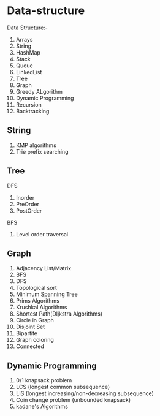 # Data-structure

Data Structure:- 

1. Arrays
2. String
3. HashMap
4. Stack
5. Queue
6. LinkedList
7. Tree
8. Graph
9. Greedy ALgorithm
9. Dynamic Programming
10. Recursion
11. Backtracking


String
------
1. KMP algorithms
2. Trie prefix searching

Tree
-----
DFS
1. Inorder
2. PreOrder
3. PostOrder

BFS
1. Level order traversal

Graph
-----
1. Adjacency List/Matrix
2. BFS
3. DFS
4. Topological sort
5. Minimum Spanning Tree
6. Prims Algorithms
7. Krushkal Algorithms
8. Shortest Path(DIjkstra Algorithms)
9. Circle in Graph
10. Disjoint Set
11. Bipartite 
12. Graph coloring
13. Connected

Dynamic Programming
-------------------
1. 0/1 knapsack problem
2. LCS (longest common subsequence)
3. LIS (longest increasing/non-decreasing subsequence)
4. Coin change problem (unbounded knapsack)
5. kadane's Algorithms

